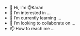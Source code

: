 - 👋 Hi, I’m @Karan
- 👀 I’m interested in ...
- 🌱 I’m currently learning ...
- 💞️ I’m looking to collaborate on ...
- 📫 How to reach me ...

<!---
karanon/karanon is a ✨ special ✨ repository because its `README.md` (this file) appears on your GitHub profile.
You can click the Preview link to take a look at your changes.
--->
